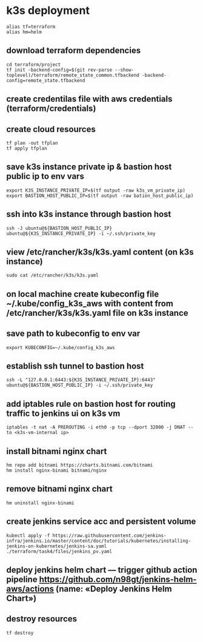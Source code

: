 # k3s deployment

```console
alias tf=terraform
alias hm=helm
```
## download terraform dependencies
```console
cd terraform/project
tf init -backend-config=$(git rev-parse --show-toplevel)/terraform/remote_state_common.tfbackend -backend-config=remote_state.tfbackend
```

## create credentilas file with aws credentials (terraform/credentials)

## create cloud resources
```console
tf plan -out tfplan
tf apply tfplan
```

## save k3s instance private ip & bastion host public ip to env vars
```console
export K3S_INSTANCE_PRIVATE_IP=$(tf output -raw k3s_vm_private_ip)
export BASTION_HOST_PUBLIC_IP=$(tf output -raw bation_host_public_ip)
```

## ssh into k3s instance through bastion host
```console
ssh -J ubuntu@${BASTION_HOST_PUBLIC_IP} ubuntu@${K3S_INSTANCE_PRIVATE_IP} -i ~/.ssh/private_key
```
## view /etc/rancher/k3s/k3s.yaml content (on k3s instance)
```console
sudo cat /etc/rancher/k3s/k3s.yaml
```

## on local machine create kubeconfig file ~/.kube/config_k3s_aws with content from /etc/rancher/k3s/k3s.yaml file on k3s instance

## save path to kubeconfig to env var
```console
export KUBECONFIG=~/.kube/config_k3s_aws
```

## establish ssh tunnel to bastion host
```console
ssh -L "127.0.0.1:6443:${K3S_INSTANCE_PRIVATE_IP}:6443" ubuntu@${BASTION_HOST_PUBLIC_IP} -i ~/.ssh/private_key
```

## add iptables rule on bastion host for routing traffic to jenkins ui on k3s vm
```console
iptables -t nat -A PREROUTING -i eth0 -p tcp --dport 32000 -j DNAT --to <k3s-vm-internal ip>
```

## install bitnami nginx chart
```console
hm repo add bitnami https://charts.bitnami.com/bitnami
hm install nginx-binami bitnami/nginx
```

## remove bitnami nginx chart
```console
hm uninstall nginx-binami
```

## create jenkins service acc and persistent volume
```console
kubectl apply -f https://raw.githubusercontent.com/jenkins-infra/jenkins.io/master/content/doc/tutorials/kubernetes/installing-jenkins-on-kubernetes/jenkins-sa.yaml ./terraform/task4/files/jenkins_pv.yaml
```

## deploy jenkins helm chart — trigger github action pipeline https://github.com/n98gt/jenkins-helm-aws/actions (name: «Deploy Jenkins Helm Chart»)

## destroy resources
```console
tf destroy
```
